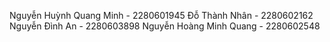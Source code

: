 Nguyễn Huỳnh Quang Minh - 2280601945
Đỗ Thành Nhân - 2280602162
Nguyễn Đình An - 2280603898
Nguyễn Hoàng Minh Quang - 2280602548